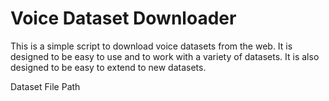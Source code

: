 # Voice Dataset Downloader

This is a simple script to download voice datasets from the web. It is designed to be easy to use and to work with a variety of datasets. It is also designed to be easy to extend to new datasets.

Dataset File Path

